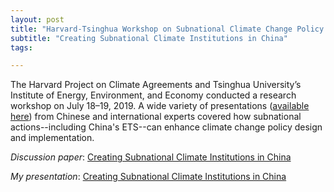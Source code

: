 ```yaml
---
layout: post
title: "Harvard-Tsinghua Workshop on Subnational Climate Change Policy in China"
subtitle: "Creating Subnational Climate Institutions in China"
tags:

---
```


The Harvard Project on Climate Agreements and Tsinghua University’s Institute of Energy, Environment, and Economy conducted a research workshop on July 18–19, 2019. A wide variety of presentations ([available here](https://www.belfercenter.org/publication/harvard-project-conducts-research-workshop-beijing)) from Chinese and international experts covered how subnational actions--including China's ETS--can enhance climate change policy design and implementation.

_Discussion paper_: [Creating Subnational Climate Institutions in China](/2019-12-18-subnational-china-climate-institutions/)

_My presentation_: [Creating Subnational Climate Institutions in China](https://www.belfercenter.org/sites/default/files/files/publication/3-davidson.pdf)

